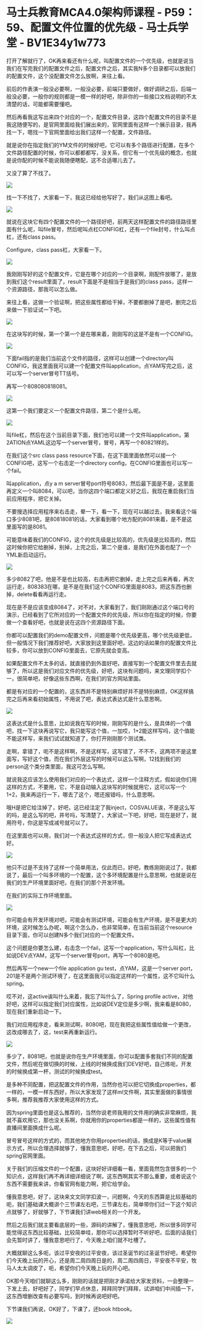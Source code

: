 # 马士兵教育MCA4.0架构师课程 - P59：59、配置文件位置的优先级 - 马士兵学堂 - BV1E34y1w773

打开了解就行了，OK再来看还有什么呢，叫配置文件的一个优先级，也就是说当我们在写完我们的配置文件之后，配置文件之后，其实我N多个目录都可以放我们的配置文件，这个没配置文件怎么放啊，来往上看。

前后的作表演一般没必要啊，一般没必要，前端只要做好，做好调研之后，后端一般没必要，一般你的规则都是一模一样的好吧，除非你的一些接口文档说明的不太清楚的话，可能都需要懂吧。

然后再看我这写出来四个对应的一个，配置文件目录，这四个配置文件的目录不是我这随便写的，是官网里面给我们展出来的，官网里面有这样一个展示目录，我再找一下，嗯找一下官网里面给出我们这样一个配置，文件路径。

就是说你在指定我们的YM文件的时候好吧，它可以有多个路径进行配置，在多个文件路径配置的时候，你可以都都都写，没关系，但它有一个优先级的概念，也就是说你配的时候不能说我随便瞎配，这不合适哪儿去了。

又没了算了不找了。

![](img/34a35ef79c7b00ab3a37343964cd1bdc_1.png)

找一下不找了，大家看一下，我这已经给他写好了，我们从这图上看吧。

![](img/34a35ef79c7b00ab3a37343964cd1bdc_3.png)

就说在这块它有四个配置文件的一个路径好吧，前两天这样配置文件的路径路径里面有什么呢，叫file冒号，然后呢叫点杠CONFIG杠，还有一个file封号，什么叫点杠，还有class pass。

Configure，class pass杠，大家看一下。

![](img/34a35ef79c7b00ab3a37343964cd1bdc_5.png)

我刚刚写好的这个配置文件，它是在哪个对应的一个目录啊，刚配件放哪了，是放到我们这个result里面了，result下面是不是相当于是我们的class pass，这样一个资源路径，那我可以怎么做。

来往上看，这做一个验证啊，把这些属性都给干掉，不要都删掉了是吧，删完之后来做一下验证试一下吧。

![](img/34a35ef79c7b00ab3a37343964cd1bdc_7.png)

在这块写的时候，第一个第一个是在哪来着，刚刚写的这是不是有一个CONFIG。

![](img/34a35ef79c7b00ab3a37343964cd1bdc_9.png)

下面fail指的是我们当前这个文件的路径，这样可以创建一个directory叫CONFIG，我这里面我可以建一个配置文件叫application，点YAM写完之后，这可以写一个server冒号TT括号。

再写一个808080818081。

![](img/34a35ef79c7b00ab3a37343964cd1bdc_11.png)

这第一个我们要定义一个配置文件路径，第二个是什么呢。

![](img/34a35ef79c7b00ab3a37343964cd1bdc_13.png)

叫file杠，然后在这个当前目录下面，我们也可以建一个文件叫application，第2ATION点YAML这边写一个server冒号，冒号，再写一个80821样的。

在我们这个src class pass resource下面，在这下面里面依然可以接一个CONFIG吧，这写一个右击定一个directory config，在CONFIG里面也可以写一个fail。

叫application，点y a m server冒号port符号8083，然后最下面是不是，这里面再定义一个叫8084，可以吧，当你这四个端口都定义好之后，我现在重启我们当前应用程序，把它关掉。

不要搜选择应用程序来右击走，晕一下，看一下，现在可以越过去，我来看这个端口多少8081吧，是80818081的话，大家看到哪个地方配的8081来着，是不是这里面写的是8081。

可能意味着我们的CONFIG，这个的优先级是比较高的，优先级是比较高的，然后这时候你把它给删掉，别掉，上完之后，第二个是谁，是我们在外面也配了一个YML新启动运行。



![](img/34a35ef79c7b00ab3a37343964cd1bdc_15.png)

多少8082了吧，他是不是也比较高，右击再把它删掉，走上完之后来再看，再次运行走，808383在哪，是不是在我们这个CONFIG里面是8083，把这东西也删掉，delete看看再运行走。

现在是不是应该变成8084了，对不对，大家看到了，我们刚刚通过这个端口号的演示，已经看到了它所对应的一个配置文件的优先级，所以你在指定的时候，你要做一个查看好吧，也就是说在这四个资源路径下面。

你都可以配置我们的demo配置文件，问题是哪个优先级更高，哪个优先级更低，但一般情况下我们推荐好吧，大家放到这里面好吧，这边的话如果你的配置文件比较多，你可以放到CONFIG里面去，它原先就会变高。

如果配置文件不太多的话，就直接扔到外面好吧，直接写到一个配置文件里去去就够了，所以这是我们对应文件的优先级，好吧，这块有问题吗，来文理同学扣个一，很简单吧，好像这些东西啊，在我们的官方网站里面。

都是有对应的一个配置的，这东西并不是特别麻烦好并不是特别麻烦，OK这样搞完之后再来看初始属性，不用说了吧，表达式表达式是什么意思啊。



![](img/34a35ef79c7b00ab3a37343964cd1bdc_17.png)

这表达式是什么意思，比如说我在写的时候，刚刚写的是什么，是具体的一个值吧，找一下这块再说写它，我只能写这个值，一加哎，1+2能这样写吗，这个值能不能这样写，来我们试试就知道了，你打开刚刚那个测试类。

走啊，拿错了，呃不是这样啊，不是这样写，这写错了，不不不，这两项不是这里面写，写好这个值，而在我们外层这写的时候可以这么写啊，12找到我们的person这个类分类里面，我这可怎么写啊。

就说我这应该怎么使用我们对应的一个表达式，这样一个注释方式，假如说你们用这样的方式，不要用，它，不是自动输入这块写的时候就用它，这可以写一个1+2，我来再运行一下，哪去了这个，嗯还报错吗，什么意思啊。

哦H是把它给注掉了，好吧，这已经注定了我inject，COSVALUE诶，不是这么写的吗，是这么写的吧，井号吗，写清楚了，大家试一下吧，好吧，现在是好了，就用符号，你这是写成减号就可以了。

在这里面也可以用，我们对一个表达式这样的方式，但一般没人把它写成表达式好。

![](img/34a35ef79c7b00ab3a37343964cd1bdc_19.png)

他只不过是不支持了这样一个简单用法，仅此而已，好吧，教练刚刚说过了，我都说了，最后一个叫多环境的一个配置，这个多环境配置是什么意思啊，也就是说在我们的生产环境里面好吧，在我们的那个开发环境。

在我们的实际工作环境里面。

![](img/34a35ef79c7b00ab3a37343964cd1bdc_21.png)

你可能会有开发环境对吧，可能会有测试环境，可能会有生产环境，是不是更大的环境，这时候怎么办呢，啊这个怎么办，也非常简单，在当前当前这个resource目录下面，你可以创建N多个我们对应的一个配置文件。

这个问题是你要怎么建，右击念一个fail，这写一个application，写什么叫杠，比如说DEV点YAM，这写一个server冒号port，再写一个8080是吧。

然后再写一个new一个file application gu test，点YAM，这是一个server port，201是不是两个测试环境了，在这里面我可以指定这样的一个属性，这不它叫什么spring。

哎不对，这active诶叫什么来着，我忘了叫什么了，Spring profile active，对他好吧，这样可以指定我们对应属性，比如说DEV定位是多少啊，我来看是8080，现在我们重新启动一下。

我们对应用程序走，看来测试啊，8080吧，现在我把这些属性值给做一个更改，这改成哪去了，这，test来再重新运行。



![](img/34a35ef79c7b00ab3a37343964cd1bdc_23.png)

多少了，8081吧，也就是说你在生产环境里面，你可以配置多套我们不同的配置文件，然后呢在做切换的时候，上线的时候换成我们DEV好吧，自己练呃，开发的时候换成第一杯，测试的时候换成test。

是多种不同配置，把这配置文件的作用，当然你也可以把它切换成properties，都一样的，一模一样东西好，所以大家发现了这样ml文件啊，其实里面做的事情很多啊，推荐我推荐大家使用这样的方式。

因为spring里面也是这么推荐的，当然你说老师我用的文件用的确实非常麻烦，我就不喜欢用它，那也没关系啊，你就用你的properties都是一样的，这些属性值有直播间里面换成什么呢。

冒号冒号这样的方式的，而其他地方你用properties的话，换成是K等于value展示方式，所以合理选择就够了，懂我意思吧，好吧，在下去之后，可以把我们spring官网里面。

关于我们的压缩文件的一个配置，这块好好详细看一看，里面竟然包含很多的一个知识点，这样我们再不再详细详细说了啊，这东西啊其实不那么重要，或者说这个东西不需要我来讲，你看官网有能力啊，把它给学会。

懂我意思吧，好了，这块来文文同学扣波一，问题啊，今天的东西算是比较基础的呃，我们基础课大概讲个三节课左右吧，三节课左右，简单带你们过一下这个知识点就够了，好就够了，下节课我们讲web相关的一个开发。

然后之后我们就主要看底层的一些，源码的讲解了，懂我意思吧，所以很多同学可能觉得这东西比较基础，比较简单哇，那你可以选择暂时不听好吧，后面的话我们会先暂时讲了，懂我意思吧行了，今天晚上咱们就不吐槽了。

大概就聊这么多呃，该过平安夜的过平安夜，该过圣诞节的过圣诞节好吧，希望你们今天晚上玩的开心，还是周二周四周日是的，周二周四周日，平安夜不平安，牧马人太太调皮了，呃，希望你们今天晚上玩的开心吧。

OK那今天咱们就聊这么多，刚刚的话就是把刚才承诺给大家发资料，一会整理一下发上去，好吧好了，同学们早点休息，拜拜同学们拜拜，试讲咱们中间插一下，这东西增删改查有必要写吗，到时候再说吧好吧。

下节课我们再说，OK好了，下课了，还book htbook。

![](img/34a35ef79c7b00ab3a37343964cd1bdc_25.png)